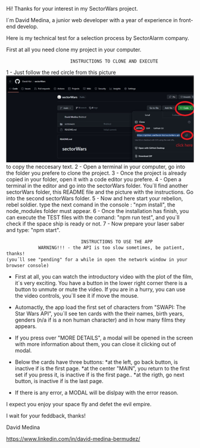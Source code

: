 Hi! Thanks for your interest in my SectorWars project.

I´m David Medina, a junior web developer with a year of experience in front-end
develop.

Here is my technical test for a selection process by SectorAlarm company.

First at all you need clone my project in your computer.

                            INSTRUCTIONS TO CLONE AND EXECUTE

1 - Just follow the red circle from this picture ![ ](instructions1.jpg) to copy the neccesary text.
2 - Open a terminal in your computer, go into the folder you prefere to clone the project.
3 - Once the project is already copied in your folder, open it with a code editor you prefere.
4 - Open a terminal in the editor and go into the sectorWars folder. You´ll find another sectorWars folder,
this README file and the picture with the instructions. Go into the second sectorWars folder.
5 - Now and here start your rebelion, rebel soldier. type the next comand in the console : "npm install", the node_modules folder must appear.
6 - Once the installation has finish, you can execute the TEST files with the comand: "npm run test", and 
you´ll check if the space ship is ready or not.
7 -  Now prepare your laser saber and type: "npm start".



                                INSTRUCTIONS TO USE THE APP
                WARNING!!! - the API is too slow sometimes, be patient, thanks!
    (you´ll see "pending" for a while in open the network window in your browser console)
- First at all, you can watch the introductory video with the plot of the film, it´s very exciting. You have a button 
in the lower right corner there is a button to unmute or mute the video. If you are in a hurry, you can use the video 
controls, you´ll see it if move the mouse.
- Automactly, the app load the first set of characters from "SWAPI: The Star Wars API", you´ll see ten cards
with the their names, birth years, genders (n/a if is a non human character) and in how many films they appears.
- If you press over "MORE DETAILS", a modal will be opened in the screen with more information about them, you can close it 
clicking out of modal.

- Below the cards have three buttons:
    *at the left, go back button, is inactive if is the first page.
    *at the center "MAIN", you return to the first set if you press it, is inactive if is the first page..
    *at the rigth, go next button, is inactive if is the last page.

- If there is any error, a MODAL will be dislpay with the error reason.

I expect you enjoy your space fly and defet the evil empire.

I wait for your feddback, thanks!

David Medina

https://www.linkedin.com/in/david-medina-bermudez/



